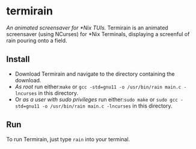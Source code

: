 # termirain

_An animated screensaver for *Nix TUIs._
Termirain is an animated screensaver (using NCurses) for *Nix Terminals, displaying a screenful of rain pouring onto a field.

## Install

- Download Termirain and navigate to the directory containing the download.
- _As root_ run either:`make` or `gcc -std=gnu11 -o /usr/bin/rain main.c -lncurses` in this directory.
- Or _as a user with sudo privileges_ run either:`sudo make` or `sudo gcc -std=gnu11 -o /usr/bin/rain main.c -lncurses` in this directory.

## Run

To run Termirain, just type `rain` into your terminal.
